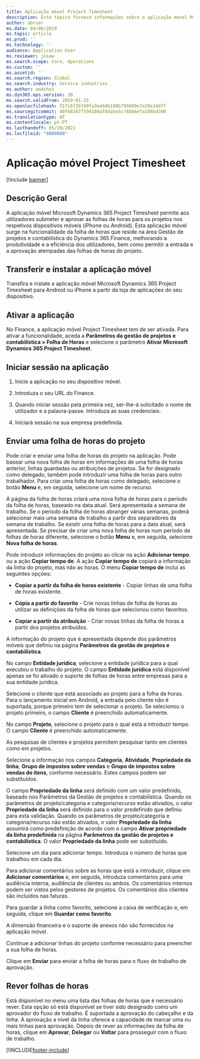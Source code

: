 ```yaml
---
title: Aplicação móvel Project Timesheet
description: Este tópico fornece informações sobre a aplicação móvel Microsoft Dynamics 365 Project Timesheet. A aplicação móvel Project Timesheet permite aos utilizadores submeter e aprovar as folhas de horas para os projetos nos respetivos dispositivos móveis.
author: abruer
ms.date: 04/08/2019
ms.topic: article
ms.prod: ''
ms.technology: ''
audience: Application User
ms.reviewer: josaw
ms.search.scope: Core, Operations
ms.custom: ''
ms.assetid: ''
ms.search.region: Global
ms.search.industry: Service industries
ms.author: andchoi
ms.dyn365.ops.version: 10
ms.search.validFrom: 2019-01-15
ms.openlocfilehash: 517c6f2b749fa3ed44b198b799489e7e29e34d7f
ms.sourcegitcommit: 40f68387f594180af64a5e5c748b6efa188bd300
ms.translationtype: HT
ms.contentlocale: pt-PT
ms.lasthandoff: 05/10/2021
ms.locfileid: "6009900"
---
```

# <a name="project-timesheet-mobile-application"></a>Aplicação móvel Project Timesheet

[!include [banner](../includes/banner.md)]

## <a name="overview"></a>Descrição Geral

A aplicação móvel Microsoft Dynamics 365 Project Timesheet permite aos utilizadores submeter e aprovar as folhas de horas para os projetos nos respetivos dispositivos móveis (iPhone ou Android). Esta aplicação móvel surge na funcionalidade da folha de horas que reside na área Gestão de projetos e contabilística do Dynamics 365 Finance, melhorando a produtividade e a eficiência dos utilizadores, bem como permitir a entrada e a aprovação atempadas das folhas de horas do projeto.

## <a name="download-and-install-the-mobile-app"></a>Transferir e instalar a aplicação móvel

Transfira e instale a aplicação móvel Microsoft Dynamics 365 Project Timesheet para Android ou iPhone a partir da loja de aplicações do seu dispositivo.

## <a name="enable-the-app"></a>Ativar a aplicação 

No Finance, a aplicação móvel Project Timesheet tem de ser ativada. Para ativar a funcionalidade, aceda a **Parâmetros da gestão de projetos e contabilística \> Folha de Horas** e selecione o parâmetro **Ativar Microsoft Dynamics 365 Project Timesheet**.

## <a name="sign-in-to-the-app"></a>Iniciar sessão na aplicação

1.  Inicie a aplicação no seu dispositivo móvel.

2.  Introduza o seu URL do Finance.

3.  Quando iniciar sessão pela primeira vez, ser-lhe-á solicitado o nome de utilizador e a palavra-passe. Introduza as suas credenciais.

4.  Iniciará sessão na sua empresa predefinida.

## <a name="submit-a-project-timesheet"></a>Enviar uma folha de horas do projeto

Pode criar e enviar uma folha de horas do projeto na aplicação. Pode basear uma nova folha de horas em informações de uma folha de horas anterior, linhas guardadas ou atribuições de projetos. Se for designado como delegado, também pode introduzir uma folha de horas para outro trabalhador. Para criar uma folha de horas como delegado, selecione o botão **Menu** e, em seguida, selecione um nome de recurso.

A página da folha de horas criará uma nova folha de horas para o período da folha de horas, baseado na data atual. Será apresentada a semana de trabalho. Se o período da folha de horas abranger várias semanas, poderá selecionar mais uma semana de trabalho a partir dos separadores da semana de trabalho.
Se existir uma folha de horas para a data atual, será apresentada. Se precisar de criar uma nova folha de horas num período de folhas de horas diferente, selecione o botão **Menu** e, em seguida, selecione **Nova folha de horas**.

Pode introduzir informações do projeto ao clicar na ação **Adicionar tempo** ou a ação **Copiar tempo de**. A ação **Copiar tempo de** copiará a informação da linha do projeto, mas não as horas. O menu **Copiar tempo de** inclui as seguintes opções:

- **Copiar a partir da folha de horas existente** - Copiar linhas de uma folha de horas existente.

- **Cópia a partir do favorito** - Crie novas linhas de folha de horas ao utilizar as definições da folha de horas que selecionou como favoritos.

- **Copiar a partir da atribuição** - Criar novas linhas da folha de horas a partir dos projetos atribuídos.

A informação do projeto que é apresentada depende dos parâmetros móveis que definiu na página **Parâmetros da gestão de projetos e contabilística**.

No campo **Entidade jurídica**, selecione a entidade jurídica para a qual executou o trabalho do projeto. O campo **Entidade jurídica** está disponível apenas se foi ativado o suporte de folhas de horas entre empresas para a sua entidade jurídica.

Selecione o cliente que está associado ao projeto para a folha de horas. Para o lançamento inicial em Android, a entrada pelo cliente não é suportada, porque primeiro tem de selecionar o projeto. Se selecionou o projeto primeiro, o campo **Cliente** é preenchido automaticamente.

No campo **Projeto**, selecione o projeto para o qual está a introduzir tempo. O campo **Cliente** é preenchido automaticamente.

As pesquisas de clientes e projetos permitem pesquisar tanto em clientes como em projetos.

Selecione a informação nos campos **Categoria**, **Atividade**, **Propriedade da linha**, **Grupo de impostos sobre vendas** e **Grupo de impostos sobre vendas de itens**, conforme necessário. Estes campos podem ser substituídos.

O campo **Propriedade da linha** será definido com um valor predefinido, baseado nos Parâmetros da Gestão de projetos e contabilística. Quando os parâmetros de projeto/categoria e categoria/recurso estão ativados, o valor **Propriedade da linha** será definido para o valor predefinido que definiu para esta validação. Quando os parâmetros de projeto/categoria e categoria/recurso não estão ativados, o valor **Propriedade da linha** assumirá como predefinição de acordo com o campo **Ativar propriedade da linha predefinida** na página **Parâmetros da gestão de projetos e contabilística**. O valor **Propriedade da linha** pode ser substituído.

Selecione um dia para adicionar tempo. Introduza o número de horas que trabalhou em cada dia.

Para adicionar comentários sobre as horas que está a introduzir, clique em **Adicionar comentários** e, em seguida, introduza comentários para uma audiência interna, audiência de clientes ou ambos.
Os comentários internos podem ser vistos pelos gestores de projetos. Os comentários dos clientes são incluídos nas faturas.

Para guardar a linha como favorito, selecione a caixa de verificação e, em seguida, clique em **Guardar como favorito**.

A dimensão financeira e o suporte de anexos não são fornecidos na aplicação móvel.

Continue a adicionar linhas do projeto conforme necessário para preencher a sua folha de horas.

Clique em **Enviar** para enviar a folha de horas para o fluxo de trabalho de aprovação.

## <a name="review-timesheets"></a>Rever folhas de horas

Está disponível no menu uma lista das folhas de horas que é necessário rever. Esta opção só está disponível se tiver sido designado como um aprovador do fluxo de trabalho. É suportada a aprovação do cabeçalho e da linha. A aprovação a nível da linha oferece a capacidade de marcar uma ou mais linhas para aprovação. Depois de rever as informações da folha de horas, clique em **Aprovar**, **Delegar** ou **Voltar** para prosseguir com o fluxo de trabalho.


[!INCLUDE[footer-include](../includes/footer-banner.md)]